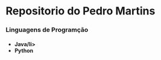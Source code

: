<h1>Repositorio do Pedro Martins</h1>

<h3>Linguagens de Programção</h3>
<h4>
  <ul>
    <li>Java/li>
    <li>Python</li>
  </ul>
</h4>
